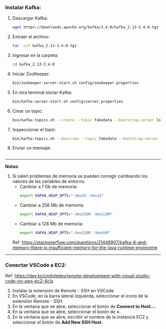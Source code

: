 

### **Instalar Kafka**:
1. Descargar Kafka:
    ```bash
    wget https://downloads.apache.org/kafka/3.4.0/kafka_2.13-3.4.0.tgz
    ```
2. Extraer el archivo:
    ```bash
    tar -xzf kafka_2.13-3.4.0.tgz
    ```
3. Ingresar en la carpeta:
    ```bash
    cd kafka_2.13-3.4.0
    ```
4. Iniciar ZooKeeper:
    ```bash
    bin/zookeeper-server-start.sh config/zookeeper.properties
    ```
5. En otra terminal iniciar Kafka:
    ```bash
    bin/kafka-server-start.sh config/server.properties
    ```
6. Crear un topic:
    ```bash
    bin/kafka-topics.sh --create --topic fakedata --bootstrap-server localhost:9092
    ```
7. Inspeccionar el topic:
    ```bash
    bin/kafka-topics.sh --describe --topic fakedata --bootstrap-server localhost:9092
    ```
8. Enviar un mensaje:
    ```bash
    
    ```

____________________________________________________
**Notas:**
1. Si salen problemas de memoria se pueden corregir cambiando los valores de las variables de entorno:
    - Cambiar a 1 Gb de memoria:
        ```bash
        export KAFKA_HEAP_OPTS="-Xmx1G -Xms1G"
        ```
    - Cambiar a 256 Mb de memoria:
        ```bash
        export KAFKA_HEAP_OPTS="-Xmx256M -Xms128M"
        ```
    - Cambiar a 128 Mb de memoria:
        ```bash
        export KAFKA_HEAP_OPTS="-Xmx128M -Xms64M"
        ```
    Ref: https://stackoverflow.com/questions/21448907/kafka-8-and-memory-there-is-insufficient-memory-for-the-java-runtime-environme


____________________________________________________
### **Conectar VSCode a EC2:**

Ref: https://dev.to/cindyledev/remote-development-with-visual-studio-code-on-aws-ec2-4cla

1. Instalar la extensión de Remote - SSH en VSCode.
2. En VSCode, en la barra lateral izquierda, seleccionar el icono de la extensión Remote - SSH.
3. En la ventana que se abre, seleccionar el botón de **Connect to Host...**.
4. En la ventana que se abre, seleccionar el botón de **+**.
5. En la ventana que se abre, escribir el nombre de la instancia EC2 y seleccionar el botón de **Add New SSH Host**.
